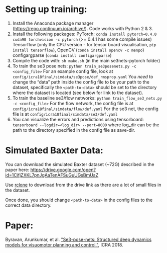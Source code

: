 # Setting up training:
1) Install the Anaconda package manager (https://repo.continuum.io/archive/). Code works with Python 2 & 3.
2) Install the following packages:
     PyTorch: ```conda install pytorch=0.4.0 cuda90 torchvision -c pytorch``` (>= 0.4.1 has some compile issues) 
     Tensorflow (only the CPU version - for tensor board visualisation, ```pip install tensorflow```),
     OpenCV (```conda install opencv -c menpo```)
     configargparse (```conda install configargparse```)
3) Compile the code with: ```sh make.sh``` (in the main se3nets-pytorch folder)
4) To train the se3 pose nets: ```python train_se3posenets.py -c <config_file>```
     For an example config file, look at ```config/icra18final/simdata/se3pose/def_rmsprop.yaml```
     You *need* to change the “data” path inside the config file to be your path to the dataset, specifically the ```<path-to-data>```
     should be set to the directory where the dataset is located (see below for link to the dataset).
5) To train the baseline se3/flow networks: ```python train_flow_se3_nets.py -c <config_file>```
     For the flow network, the config file is at ```config/icra18final/simdata/flow/def.yaml```
     For the se3 net, the config file is at ```config/icra18final/simdata/se3/def.yaml```
6) You can visualize the errors and predictions using tensorboard:
     ```tensorboard --logdir=<log_dir> --port=8000```
   where log_dir can be the path to the directory specified in the config file as save-dir.

# Simulated Baxter Data:
You can download the simulated Baxter dataset (~72G) described in the paper here: https://drive.google.com/open?id=1CifjZXKL7pnJgAaTenAFSuGuUGsBmUaZ

Use [rclone](https://rclone.org/drive/) to download from the drive link as there are a lot of small files in the dataset.

Once done, you should change ```<path-to-data>``` in the config files to the correct data directory.

# Paper:
Byravan, Arunkumar, et al. ["Se3-pose-nets: Structured deep dynamics models for visuomotor planning and control."](https://rse-lab.cs.washington.edu/papers/se3posenets_icra18.pdf), ICRA 2018.
